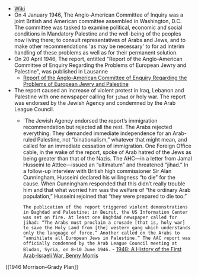 - [Wiki](https://en.wikipedia.org/wiki/Anglo-American_Committee_of_Inquiry)
- On 4 January 1946, The Anglo-American Committee of Inquiry was a joint British and American committee assembled in Washington, D.C. The committee was tasked to examine political, economic and social conditions in Mandatory Palestine and the well-being of the peoples now living there; to consult representatives of Arabs and Jews, and to make other recommendations 'as may be necessary' to for ad interim handling of these problems as well as for their permanent solution.
- On 20 April 1946, The report, entitled "Report of the Anglo-American Committee of Enquiry Regarding the Problems of European Jewry and Palestine", was published in Lausanne
	- [Report of the Anglo-American Committee of Enquiry Regarding the Problems of European Jewry and Palestine](https://avalon.law.yale.edu/subject_menus/angtoc.asp)
- The report caused an increase of violent protest in Iraq, Lebanon and Palestine with one newspaper calling for `jihad` or holy war. The report was endorsed by the Jewish Agency and condemned by the Arab League Council.
    - `The Jewish Agency endorsed the report’s immigration recommendation but rejected all the rest. The Arabs rejected everything. They demanded immediate independence for an Arab-ruled Palestine, not “binationalism,” whatever that might mean, and called for an immediate cessation of immigration. One Foreign Office cable, in the wake of the report, spoke of Arab hatred of the Jews as being greater than that of the Nazis. The AHC—in a letter from Jamal Husseini to Attlee—issued an “ultimatum” and threatened “jihad.” In a follow-up interview with British high commissioner Sir Alan Cunningham, Husseini declared his willingness “to die” for the cause. When Cunningham responded that this didn’t really trouble him and that what worried him was the welfare of “the ordinary Arab population,” Husseini rejoined that “they were prepared to die too.”
      
      `The publication of the report triggered violent demonstrations in Baghdad and Palestine; in Beirut, the US Information Center was set on fire. At least one Baghdad newspaper called for jihad: “The Arabs must proclaim a crusade [that is, holy war] to save the Holy Land from [the] western gang which understands only the language of force.” Another called on the Arabs to “annihilate all European Jews in Palestine.” The AAC report was officially condemned by the Arab League Council meeting at Bludan, Syria, on 8–10 June 1946.` - [1948: A History of the First Arab-Israeli War, Benny Morris](https://cloudflare-ipfs.com/ipfs/bafykbzaceboh6eehlb6m6qeyfzcadyiri4vhj3syboxaidhido32jriuuaj3c?filename=Benny%20Morris%20-%201948_%20A%20History%20of%20the%20First%20Arab-Israeli%20War-Yale%20University%20Press%20%282008%29.pdf)

[[1946 Morrison–Grady Plan]]